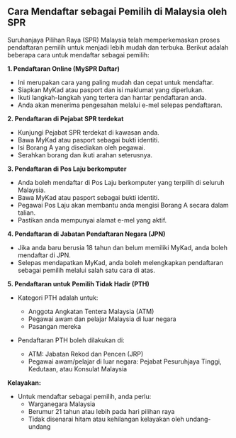 ## Cara Mendaftar sebagai Pemilih di Malaysia oleh SPR

Suruhanjaya Pilihan Raya (SPR) Malaysia telah memperkemaskan proses pendaftaran pemilih untuk menjadi lebih mudah dan terbuka. Berikut adalah beberapa cara untuk mendaftar sebagai pemilih:

**1. Pendaftaran Online (MySPR Daftar)**

* Ini merupakan cara yang paling mudah dan cepat untuk mendaftar.
* Siapkan MyKad atau pasport dan isi maklumat yang diperlukan.
* Ikuti langkah-langkah yang tertera dan hantar pendaftaran anda.
* Anda akan menerima pengesahan melalui e-mel selepas pendaftaran.

**2. Pendaftaran di Pejabat SPR terdekat**

* Kunjungi Pejabat SPR terdekat di kawasan anda.
* Bawa MyKad atau pasport sebagai bukti identiti.
* Isi Borang A yang disediakan oleh pegawai.
* Serahkan borang dan ikuti arahan seterusnya.

**3. Pendaftaran di Pos Laju berkomputer**

* Anda boleh mendaftar di Pos Laju berkomputer yang terpilih di seluruh Malaysia.
* Bawa MyKad atau pasport sebagai bukti identiti.
* Pegawai Pos Laju akan membantu anda mengisi Borang A secara dalam talian.
* Pastikan anda mempunyai alamat e-mel yang aktif.

**4. Pendaftaran di Jabatan Pendaftaran Negara (JPN)**

* Jika anda baru berusia 18 tahun dan belum memiliki MyKad, anda boleh mendaftar di JPN.
* Selepas mendapatkan MyKad, anda boleh melengkapkan pendaftaran sebagai pemilih melalui salah satu cara di atas.

**5. Pendaftaran untuk Pemilih Tidak Hadir (PTH)**

* Kategori PTH adalah untuk:
    * Anggota Angkatan Tentera Malaysia (ATM)
    * Pegawai awam dan pelajar Malaysia di luar negara
    * Pasangan mereka

* Pendaftaran PTH boleh dilakukan di:
    * ATM: Jabatan Rekod dan Pencen (JRP)
    * Pegawai awam/pelajar di luar negara: Pejabat Pesuruhjaya Tinggi, Kedutaan, atau Konsulat Malaysia

**Kelayakan:**

* Untuk mendaftar sebagai pemilih, anda perlu:
    * Warganegara Malaysia
    * Berumur 21 tahun atau lebih pada hari pilihan raya
    * Tidak disenarai hitam atau kehilangan kelayakan oleh undang-undang